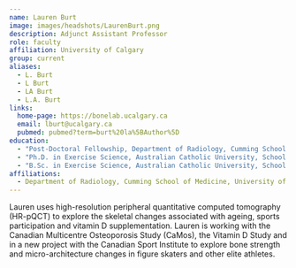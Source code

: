 ```yaml
---
name: Lauren Burt
image: images/headshots/LaurenBurt.png
description: Adjunct Assistant Professor
role: faculty
affiliation: University of Calgary
group: current
aliases:
  - L. Burt
  - L Burt
  - LA Burt
  - L.A. Burt
links:
  home-page: https://bonelab.ucalgary.ca
  email: lburt@ucalgary.ca
  pubmed: pubmed?term=burt%20la%5BAuthor%5D 
education: 
  - "Post-Doctoral Fellowship, Department of Radiology, Cumming School of Medicine, University of Calgary"
  - "Ph.D. in Exercise Science, Australian Catholic University, School of Exercise Science (Australia)"
  - "B.Sc. in Exercise Science, Australian Catholic University, School of Exercise Science (Australia)"
affiliations:
  - Department of Radiology, Cumming School of Medicine, University of Calgary
---
```


Lauren uses high-resolution peripheral quantitative computed tomography (HR-pQCT) to explore the skeletal changes associated 
with ageing, sports participation and vitamin D supplementation. Lauren is working with the Canadian Multicentre Osteoporosis 
Study (CaMos), the Vitamin D Study and in a new project with the Canadian Sport Institute to explore bone strength and 
micro-architecture changes in figure skaters and other elite athletes.
